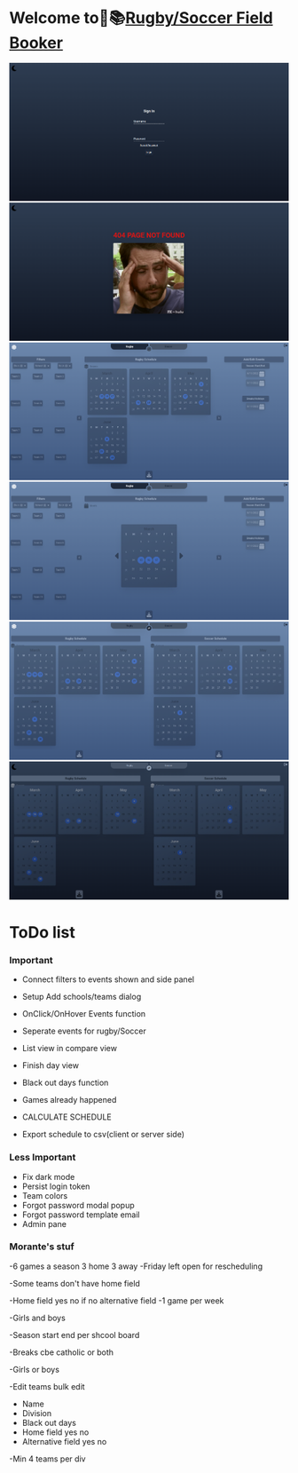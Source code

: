 # Welcome to🏉📚[Rugby/Soccer Field Booker](https://fieldbooker.netlify.app)

![basics](./assets/images/screenshot.png)
![basics](./assets/images/screenshot1.png)
![basics](./assets/images/screenshot2.png)
![basics](./assets/images/screenshot3.png)
![basics](./assets/images/screenshot4.png)
![basics](./assets/images/screenshot5.png)

# ToDo list

### Important

-   Connect filters to events shown and side panel
-   Setup Add schools/teams dialog
-   OnClick/OnHover Events function
-   Seperate events for rugby/Soccer
-   List view in compare view
-   Finish day view
-   Black out days function

-   Games already happened
-   CALCULATE SCHEDULE
-   Export schedule to csv(client or server side)

### Less Important

-   Fix dark mode 
-   Persist login token
-   Team colors
-   Forgot password modal popup
-   Forgot password template email
-   Admin pane

### Morante's stuf

-6 games a season 3 home 3 away
-Friday left open for rescheduling

-Some teams don't have home field

-Home field yes no if no alternative field
-1 game per week

-Girls and boys

-Season start end per shcool board

-Breaks cbe catholic or both

-Girls or boys

-Edit teams bulk edit
-   Name
-   Division
-   Black out days
-   Home field yes no
-   Alternative field yes no

-Min 4 teams per div
